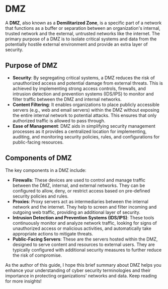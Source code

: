 # DMZ

A **DMZ**, also known as a **Demilitarized Zone**, is a specific part of a network that functions as a buffer or separation between an organization's internal, trusted network and the external, untrusted networks like the internet. The primary purpose of a DMZ is to isolate critical systems and data from the potentially hostile external environment and provide an extra layer of security.

## Purpose of DMZ

- **Security**: By segregating critical systems, a DMZ reduces the risk of unauthorized access and potential damage from external threats. This is achieved by implementing strong access controls, firewalls, and intrusion detection and prevention systems (IDS/IPS) to monitor and filter traffic between the DMZ and internal networks.
- **Content Filtering**: It enables organizations to place publicly accessible servers (e.g., web and email servers) within the DMZ without exposing the entire internal network to potential attacks. This ensures that only authorized traffic is allowed to pass through.
- **Ease of Management**: DMZ aids in simplifying security management processes as it provides a centralized location for implementing, auditing, and monitoring security policies, rules, and configurations for public-facing resources.

## Components of DMZ

The key components in a DMZ include:

- **Firewalls**: These devices are used to control and manage traffic between the DMZ, internal, and external networks. They can be configured to allow, deny, or restrict access based on pre-defined security policies and rules.
- **Proxies**: Proxy servers act as intermediaries between the internal network and the internet. They help to screen and filter incoming and outgoing web traffic, providing an additional layer of security.
- **Intrusion Detection and Prevention Systems (IDS/IPS)**: These tools continuously monitor and analyze network traffic, looking for signs of unauthorized access or malicious activities, and automatically take appropriate actions to mitigate threats.
- **Public-Facing Servers**: These are the servers hosted within the DMZ, designed to serve content and resources to external users. They are typically configured with additional security measures to further reduce the risk of compromise.

As the author of this guide, I hope this brief summary about DMZ helps you enhance your understanding of cyber security terminologies and their importance in protecting organizations' networks and data. Keep reading for more insights!
